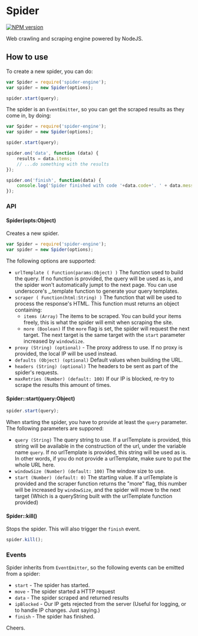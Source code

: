 # Spider

[![NPM version](https://badge.fury.io/js/spider-engine.svg)](http://badge.fury.io/js/spider-engine)

Web crawling and scraping engine powered by NodeJS.

## How to use

To create a new spider, you can do:

```js
var Spider = require('spider-engine');
var spider = new Spider(options);

spider.start(query);
```

The spider is an `EventEmitter`, so you can get the scraped results as they come in, by doing:

```js
var Spider = require('spider-engine');
var spider = new Spider(options);

spider.start(query);

spider.on('data', function (data) {
	results = data.items;
	// ...do something with the results
});

spider.on('finish', function(data) {
	console.log('Spider finished with code '+data.code+'. ' + data.message);
});
```


### API


#### Spider(opts:Object)

Creates a new spider. 

```js
var Spider = require('spider-engine');
var spider = new Spider(options);
```

The following options are supported:

- `urlTemplate ( Function(params:Object) )` The function used to build the query. If no function is provided, the query will be used as is, and the spider won't automatically jumpt to the next page. You can use underscore's _.template function to generate your query templates.
- `scraper ( Function(html:String) )` The function that will be used to process the response's HTML. This function must returns an object containing:
  - `items (Array)` The items to be scraped. You can build your items freely, this is what the spider will emit when scraping the site.
  - `more (Boolean)` If the `more` flag is set, the spider will request the next target. The next target is the same target with the `start` parameter increased by `windowSize`.
- `proxy (String) (optional)` - The proxy address to use. If no proxy is provided, the local IP will be used instead.
- `defaults (Object) (optional)` Default values when building the URL.
- `headers (String) (optional)` The headers to be sent as part of the spider's requests.
- `maxRetries (Number) (default: 100)` If our IP is blocked, re-try to scrape the results this amount of times.


#### Spider::start(query:Object)

```js
spider.start(query);
```

When starting the spider, you have to provide at least the `query` parameter. The following parameters are suppored:

- `query (String)` The query string to use. If a urlTemplate is provided, this string will be available in the construction of the url, under the variable name `query`. If no urlTemplate is provided, this string will be used as is. In other words, if you do not provide a urlTemplate, make sure to put the whole URL here.
- `windowSize (Number) (default: 100)` The window size to use.
- `start (Number) (default: 0)` The starting value. If a urlTemplate is provided and the scraper function returns the "more" flag, this number will be increased by `windowSize`, and the spider will move to the next target (Which is a queryString built with the urlTemplate function provided)


#### Spider::kill()

Stops the spider. This will also trigger the `finish` event.

```js
spider.kill();
```

### Events

Spider inherits from `EventEmitter`, so the following events can be emitted from a spider:

- `start` - The spider has started.
- `move` - The spider started a HTTP request
- `data` - The spider scraped and returned results
- `ipBlocked` - Our IP gets rejected from the server (Useful for logging, or to handle IP changes. Just saying.)
- `finish` - The spider has finished.


Cheers.
